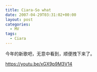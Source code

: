 ```yaml
---
title: Ciara-So what
date: 2007-04-29T03:31:02+00:00
layout: post
categories:
  - MV
tags:
  - Ciara
---
```


今年的新歌吧，无意中看到，顺便拽下来了。

https://youtu.be/xGX9p9M3V14